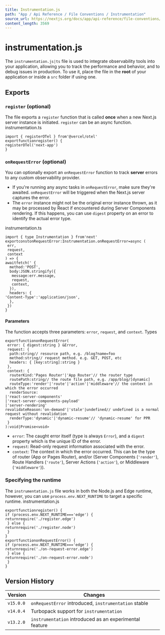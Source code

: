 ```yaml
---
title: Instrumentation.js
path: "App / Api Reference / File Conventions / Instrumentation"
source_url: https://nextjs.org/docs/app/api-reference/file-conventions/instrumentation
content_length: 3569
---
```


# instrumentation.js
The `instrumentation.js|ts` file is used to integrate observability tools into your application, allowing you to track the performance and behavior, and to debug issues in production.
To use it, place the file in the **root** of your application or inside a `src` folder if using one.
## Exports
### `register` (optional)
The file exports a `register` function that is called **once** when a new Next.js server instance is initiated. `register` can be an async function.
instrumentation.ts
```
import { registerOTel } from'@vercel/otel'
exportfunctionregister() {
registerOTel('next-app')
}
```

### `onRequestError` (optional)
You can optionally export an `onRequestError` function to track **server** errors to any custom observability provider.
  * If you're running any async tasks in `onRequestError`, make sure they're awaited. `onRequestError` will be triggered when the Next.js server captures the error.
  * The `error` instance might not be the original error instance thrown, as it may be processed by React if encountered during Server Components rendering. If this happens, you can use `digest` property on an error to identify the actual error type.


instrumentation.ts
```
import { type Instrumentation } from'next'
exportconstonRequestError:Instrumentation.onRequestError=async (
 err,
 request,
 context
) => {
awaitfetch(' {
  method:'POST',
  body:JSON.stringify({
   message:err.message,
   request,
   context,
  }),
  headers: {
'Content-Type':'application/json',
  },
 })
}
```

#### Parameters
The function accepts three parameters: `error`, `request`, and `context`.
Types
```
exportfunctiononRequestError(
 error: { digest:string } &Error,
 request: {
  path:string// resource path, e.g. /blog?name=foo
  method:string// request method. e.g. GET, POST, etc
  headers: { [key:string]:string }
 },
 context: {
  routerKind:'Pages Router'|'App Router'// the router type
  routePath:string// the route file path, e.g. /app/blog/[dynamic]
  routeType:'render'|'route'|'action'|'middleware'// the context in which the error occurred
  renderSource:
|'react-server-components'
|'react-server-components-payload'
|'server-rendering'
revalidateReason:'on-demand'|'stale'|undefined// undefined is a normal request without revalidation
  renderType:'dynamic'|'dynamic-resume'// 'dynamic-resume' for PPR
 }
):void|Promise<void>
```

  * `error`: The caught error itself (type is always `Error`), and a `digest` property which is the unique ID of the error.
  * `request`: Read-only request information associated with the error.
  * `context`: The context in which the error occurred. This can be the type of router (App or Pages Router), and/or (Server Components (`'render'`), Route Handlers (`'route'`), Server Actions (`'action'`), or Middleware (`'middleware'`)).


### Specifying the runtime
The `instrumentation.js` file works in both the Node.js and Edge runtime, however, you can use `process.env.NEXT_RUNTIME` to target a specific runtime.
instrumentation.js
```
exportfunctionregister() {
if (process.env.NEXT_RUNTIME==='edge') {
returnrequire('./register.edge')
 } else {
returnrequire('./register.node')
 }
}
exportfunctiononRequestError() {
if (process.env.NEXT_RUNTIME==='edge') {
returnrequire('./on-request-error.edge')
 } else {
returnrequire('./on-request-error.node')
 }
}
```

## Version History
Version| Changes  
---|---  
`v15.0.0`| `onRequestError` introduced, `instrumentation` stable  
`v14.0.4`| Turbopack support for `instrumentation`  
`v13.2.0`| `instrumentation` introduced as an experimental feature
